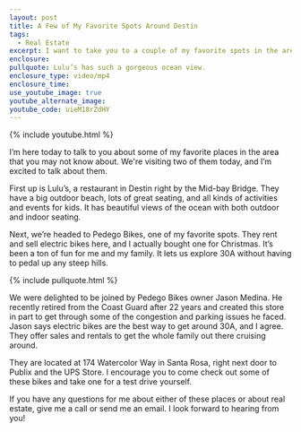 ```yaml
---
layout: post
title: A Few of My Favorite Spots Around Destin
tags:
  - Real Estate
excerpt: I want to take you to a couple of my favorite spots in the area today. First up is Lulu’s.
enclosure:
pullquote: Lulu’s has such a gorgeous ocean view.
enclosure_type: video/mp4
enclosure_time:
use_youtube_image: true
youtube_alternate_image:
youtube_code: uieM18rZdHY
---
```



{% include youtube.html %}

I’m here today to talk to you about some of my favorite places in the area that you may not know about. We're visiting two of them today, and I’m excited to talk about them.

First up is Lulu’s, a restaurant in Destin right by the Mid-bay Bridge. They have a big outdoor beach, lots of great seating, and all kinds of activities and events for kids. It has beautiful views of the ocean with both outdoor and indoor seating.

Next, we’re headed to Pedego Bikes, one of my favorite spots. They rent and sell electric bikes here, and I actually bought one for Christmas. It’s been a ton of fun for me and my family. It lets us explore 30A without having to pedal up any steep hills.

{% include pullquote.html %}

We were delighted to be joined by Pedego Bikes owner Jason Medina. He recently retired from the Coast Guard after 22 years and created this store in part to get through some of the congestion and parking issues he faced. Jason says electric bikes are the best way to get around 30A, and I agree. They offer sales and rentals to get the whole family out there cruising around.

They are located at 174 Watercolor Way in Santa Rosa, right next door to Publix and the UPS Store. I encourage you to come check out some of these bikes and take one for a test drive yourself.

If you have any questions for me about either of these places or about real estate, give me a call or send me an email. I look forward to hearing from you!
